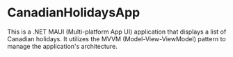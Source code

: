 # CanadianHolidaysApp
This is a .NET MAUI (Multi-platform App UI) application that displays a list of Canadian holidays. It utilizes the MVVM (Model-View-ViewModel) pattern to manage the application's architecture.